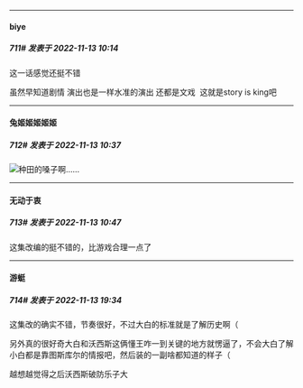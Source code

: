

*****

####  biye  
##### 711#       发表于 2022-11-13 10:14

这一话感觉还挺不错

虽然早知道剧情 演出也是一样水准的演出 还都是文戏  这就是story is king吧



*****

####  兔姬姬姬姬姬  
##### 712#       发表于 2022-11-13 10:37

<img src="https://static.saraba1st.com/image/smiley/face2017/094.png" referrerpolicy="no-referrer">种田的嗓子啊……



*****

####  无动于衷  
##### 713#       发表于 2022-11-13 10:47

这集改编的挺不错的，比游戏合理一点了



*****

####  游蜓  
##### 714#       发表于 2022-11-13 19:34

这集改的确实不错，节奏很好，不过大白的标准就是了解历史啊（

另外真的很好奇大白和沃西斯这俩懂王咋一到关键的地方就愣逼了，不会大白了解小白都是靠图斯库尔的情报吧，然后装的一副啥都知道的样子（

越想越觉得之后沃西斯破防乐子大

